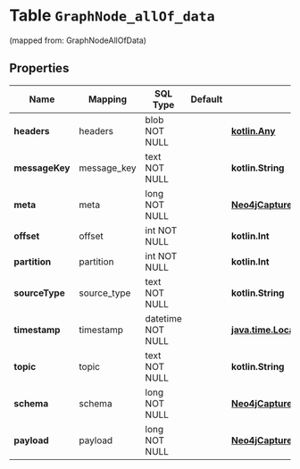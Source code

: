 
# Table `GraphNode_allOf_data`
(mapped from: GraphNodeAllOfData)

## Properties
Name | Mapping | SQL Type | Default | Type | Description | Notes
---- | ------- | -------- | ------- | ---- | ----------- | -----
**headers** | headers | blob NOT NULL |  | [**kotlin.Any**](.md) |  | 
**messageKey** | message_key | text NOT NULL |  | **kotlin.String** |  | 
**meta** | meta | long NOT NULL |  | [**Neo4jCaptureDataChangeMeta**](Neo4jCaptureDataChangeMeta.md) |  |  [foreignkey]
**offset** | offset | int NOT NULL |  | **kotlin.Int** |  | 
**partition** | partition | int NOT NULL |  | **kotlin.Int** |  | 
**sourceType** | source_type | text NOT NULL |  | **kotlin.String** |  | 
**timestamp** | timestamp | datetime NOT NULL |  | [**java.time.LocalDateTime**](java.time.LocalDateTime.md) |  | 
**topic** | topic | text NOT NULL |  | **kotlin.String** |  | 
**schema** | schema | long NOT NULL |  | [**Neo4jCaptureDataChangeSchema**](Neo4jCaptureDataChangeSchema.md) |  |  [foreignkey]
**payload** | payload | long NOT NULL |  | [**Neo4jCaptureDataChangeNodePayload**](Neo4jCaptureDataChangeNodePayload.md) |  |  [foreignkey]












